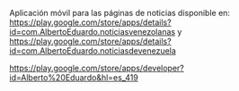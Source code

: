 
Aplicación móvil para las páginas de noticias disponible en:
https://play.google.com/store/apps/details?id=com.AlbertoEduardo.noticiasvenezolanas y
https://play.google.com/store/apps/details?id=com.AlbertoEduardo.noticiasdevenezuela

https://play.google.com/store/apps/developer?id=Alberto%20Eduardo&hl=es_419
